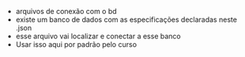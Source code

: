 - arquivos de conexão com o bd
- existe um banco de dados com as especificações declaradas neste .json
- esse arquivo vai localizar e conectar a esse banco
- Usar isso aqui por padrão pelo curso